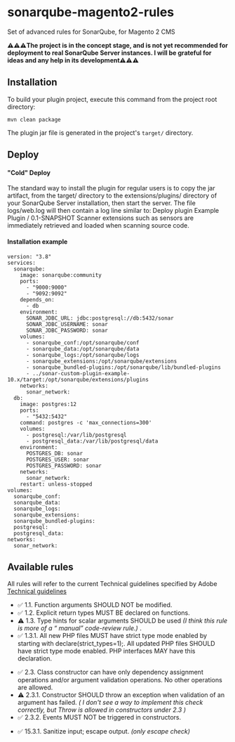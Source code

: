 # sonarqube-magento2-rules
<p>Set of advanced rules for SonarQube, for Magento 2 CMS<p>
<p><strong>⚠️⚠️⚠️The project is in the concept stage, and is not yet recommended for deployment to real SonarQube Server instances. I will be grateful for ideas and any help in its development⚠️⚠️⚠️</strong></p>

<h2>Installation</h2>
To build your plugin project, execute this command from the project root directory:

`mvn clean package`

The plugin jar file is generated in the project's `target/` directory.

<h2>Deploy</h2>
<h4>"Cold" Deploy</h4>
The standard way to install the plugin for regular users is to copy the jar artifact, from the target/ directory to the extensions/plugins/ directory of your SonarQube Server installation, then start the server. The file logs/web.log will then contain a log line similar to:
Deploy plugin Example Plugin / 0.1-SNAPSHOT
Scanner extensions such as sensors are immediately retrieved and loaded when scanning source code.

<h4>Installation example</h4>

````
version: "3.8"
services:
  sonarqube:
    image: sonarqube:community
    ports:
      - "9000:9000"
      - "9092:9092"
    depends_on:
      - db
    environment:
      SONAR_JDBC_URL: jdbc:postgresql://db:5432/sonar
      SONAR_JDBC_USERNAME: sonar
      SONAR_JDBC_PASSWORD: sonar
    volumes:
      - sonarqube_conf:/opt/sonarqube/conf
      - sonarqube_data:/opt/sonarqube/data
      - sonarqube_logs:/opt/sonarqube/logs
      - sonarqube_extensions:/opt/sonarqube/extensions
      - sonarqube_bundled-plugins:/opt/sonarqube/lib/bundled-plugins
      - ../sonar-custom-plugin-example-10.x/target:/opt/sonarqube/extensions/plugins
    networks:
      sonar_network:
  db:
    image: postgres:12
    ports:
      - "5432:5432"
    command: postgres -c 'max_connections=300'
    volumes:
      - postgresql:/var/lib/postgresql
      - postgresql_data:/var/lib/postgresql/data
    environment:
      POSTGRES_DB: sonar
      POSTGRES_USER: sonar
      POSTGRES_PASSWORD: sonar
    networks:
      sonar_network:
    restart: unless-stopped
volumes:
  sonarqube_conf:
  sonarqube_data:
  sonarqube_logs:
  sonarqube_extensions:
  sonarqube_bundled-plugins:
  postgresql:
  postgresql_data:
networks:
  sonar_network:

````

<h2>Available rules</h2>
All rules will refer to the current Technical guidelines specified by Adobe <a href="https://developer.adobe.com/commerce/php/coding-standards/technical-guidelines/">Technical guidelines
</a>

<ul>
    <li>✅ 1.1. Function arguments SHOULD NOT be modified.</li>
    <li>✅ 1.2. Explicit return types MUST BE declared on functions.</li>
    <li>⚠️ 1.3. Type hints for scalar arguments SHOULD be used <i>(I think this rule is more of a “ manual” code-review rule.)</i> .</li>
    <li>✅ 1.3.1. All new PHP files MUST have strict type mode enabled by starting with declare(strict_types=1);. All updated PHP files SHOULD have strict type mode enabled. PHP interfaces MAY have this declaration.
</ul>
<ul>
    <li>✅ 2.3. Class constructor can have only dependency assignment operations and/or argument validation operations. No other operations are allowed.</li>
    <li>️⚠️ 2.3.1. Constructor SHOULD throw an exception when validation of an argument has failed. <i>( I don't see a way to implement this check correctly, but Throw is allowed in constructors under 2.3 )</i> </li>
    <li>✅ 2.3.2. Events MUST NOT be triggered in constructors.</li>
</ul>
<ul>
    <li>✅ 15.3.1. Sanitize input; escape output. <i>(only escape check)</i></li>
</ul>


